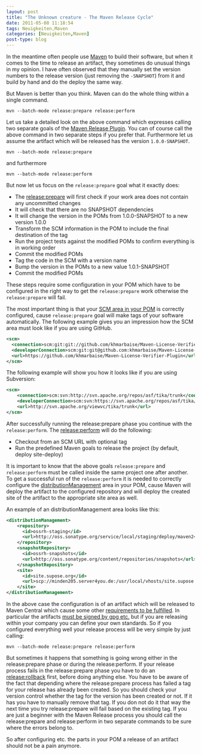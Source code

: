 ```yaml
---
layout: post
title: "The Unknown creature - The Maven Release Cycle"
date: 2011-05-08 11:18:54
tags: Neuigkeiten,Maven
categories: [Neuigkeiten,Maven]
post-type: blog
---
```

In the meantime often people use [Maven](http://maven.apache.org) to build their software, but when it comes to the time
to release an artifact, they sometimes do unusual things in my opinion.  I have often observed that they manually set
the version numbers to the release version (just removing the ```-SNAPSHOT```) from it and build by hand and do the
deploy the same way.

But Maven is better than you think. Maven can do the whole thing within a single command.

```
mvn --batch-mode release:prepare release:perform
```

Let us take a detailed look on the above command which expresses calling two separate goals of the
[Maven Release Plugin](http://maven.apache.org/plugins/maven-release-plugin). You can of course call the above
command in two separate steps if you prefer that. Furthermore let us assume the artifact which will be released
has the version ```1.0.0-SNAPSHOT```.

```
mvn --batch-mode release:prepare
```

and furthermore

```
mvn --batch-mode release:perform
```
But now let us focus on the ```release:prepare``` goal what it exactly does:

  * The [release:prepare](http://maven.apache.org/plugins/maven-release-plugin/examples/prepare-release.html) will first check
    if your work area does not contain any uncommitted changes
  * It will check that there are no SNAPSHOT dependencies
  * It will change the version in the POMs from 1.0.0-SNAPSHOT to a new version 1.0.0
  * Transform the SCM information in the POM to include the final destination of the tag
  * Run the project tests against the modified POMs to confirm everything is in working order
  * Commit the modified POMs
  * Tag the code in the SCM with a version name
  * Bump the version in the POMs to a new value 1.0.1-SNAPSHOT
  * Commit the modified POMs


These steps require some configuration in your POM which have to be configured in the right way to get the
```release:prepare``` work otherwise the ```release:prepare``` will fail.

The most important thing is that your [SCM area in your POM](http://maven.apache.org/pom.html#SCM)
is correctly configured, cause ```release:prepare``` goal will make tags of your software automatically.
The following example gives you an impression how the SCM area must look like if you are using GitHub.


``` xml
<scm>
  <connection>scm:git:git://github.com/khmarbaise/Maven-License-Verifier-Plugin.git</connection>
  <developerConnection>scm:git:git@github.com:khmarbaise/Maven-License-Verifier-Plugin.git</developerConnection>
  <url>https://github.com/khmarbaise/Maven-License-Verifier-Plugin</url>
</scm>
```
The following example will show you how it looks like if you are using Subversion:

``` xml
<scm>
    <connection>scm:svn:http://svn.apache.org/repos/asf/tika/trunk</connection>
    <developerConnection>scm:svn:https://svn.apache.org/repos/asf/tika/trunk</developerConnection>
    <url>http://svn.apache.org/viewvc/tika/trunk</url>
</scm>
```
After successfully running the release:prepare phase you continue with the ```release:perform```.
The [release:perform](http://maven.apache.org/plugins/maven-release-plugin/examples/perform-release.html) will
do the following:

 * Checkout from an SCM URL with optional tag
 * Run the predefined Maven goals to release the project (by default, deploy site-deploy)

It is important to know that the above goals ```release:prepare``` and ```release:perform``` must be called inside the
same project one after another. To get a successful run of the ```release:perform``` it is needed to correctly configure the
[distributionManagement](http://maven.apache.org/pom.html#Distribution_Management) area in your POM, cause Maven will
deploy the artifact to the configured repository and will deploy the created site of the artifact to
the appropriate site area as well.

An example of an distributionManagement area looks like this:

``` xml
<distributionManagement>
    <repository>
      <id>ossrh-staging</id>
      <url>http://oss.sonatype.org/service/local/staging/deploy/maven2</url>
    </repository>
    <snapshotRepository>
      <id>ossrh-snapshots</id>
      <url>http://oss.sonatype.org/content/repositories/snapshots</url>
    </snapshotRepository>
    <site>
      <id>site.supose.org</id>
      <url>scp://minden205.server4you.de:/usr/local/vhosts/site.supose.org/maven-license-verifier-plugin</url>
    </site>
</distributionManagement>
```

In the above case the configuration is of an artifact which will be released to Maven Central
which cause some other [requirements to be fulfilled](http://maven.apache.org/guides/mini/guide-central-repository-upload.html).
In particular the artifacts [must be signed by gpg etc.](https://docs.sonatype.org/display/Repository/Sonatype+OSS+Maven+Repository+Usage+Guide)
but if you are releasing within your company you can define your own standards.
So if you configured everything well your release process will be very simple by just calling:

```
mvn --batch-mode release:prepare release:perform
```
But sometimes it happens that something is going wrong either in the release:prepare phase or during the
release:perform. If your release process fails in the release:prepare phase you have to do an
[release:rollback](http://maven.apache.org/plugins/maven-release-plugin/examples/rollback-release.html)
first, before doing anything else. You have to be aware of the fact
that depending where the release:prepare process has failed a tag for your release has already been created.
So you should check your version control whether the tag for the version has been created or not. If it has you have
to manually remove that tag. If you don not do it that way the next time you try release:prepare will fail based on the
existing tag.
If you are just a beginner with the Maven Release process you should call the release:prepare and release:perform
in two separate commands to be sure where the errors belong to.</p>
So after configuring etc. the parts in your POM a release of an artifact should not be a pain anymore.
